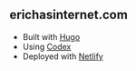 ## erichasinternet.com

- Built with [Hugo](https://gohugo.io/)
- Using [Codex](https://github.com/jakewies/hugo-theme-codex)
- Deployed with [Netlify](https://www.netlify.com/)
